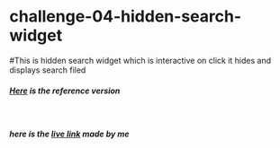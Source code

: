 # challenge-04-hidden-search-widget

#This is hidden search widget which is interactive on click it hides and displays search filed 

<h5><a href="https://playful-torte-9d3e55.netlify.app/" >Here</a> is the reference version</h5>
<br>
<h5>
here is the <a href="https://playful-torte-9d3e55.netlify.app/">live link</a> made by me
</h5>
